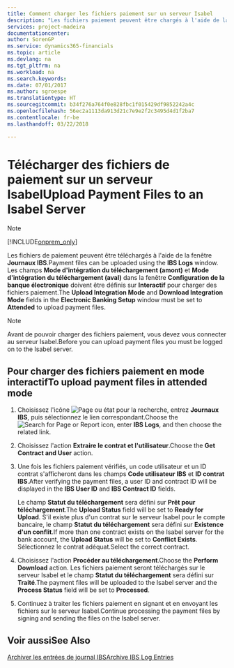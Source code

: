 ```yaml
---
title: Comment charger les fichiers paiement sur un serveur Isabel
description: "Les fichiers paiement peuvent être chargés à l'aide de la fenêtre **Journaux IBS**. Les champs **Mode d'intégration du téléchargement (amont)** et **Mode d'intégration du téléchargement (aval)** dans la fenêtre **Configuration de la banque électronique** doivent être définis sur **Interactif** pour charger des fichiers paiement."
services: project-madeira
documentationcenter: 
author: SorenGP
ms.service: dynamics365-financials
ms.topic: article
ms.devlang: na
ms.tgt_pltfrm: na
ms.workload: na
ms.search.keywords: 
ms.date: 07/01/2017
ms.author: sgroespe
ms.translationtype: HT
ms.sourcegitcommit: b34f276a764f0e828fbc1f015429df9852242a4c
ms.openlocfilehash: 56ec2a1113da913d21c7e9e2f2c3495d4d1f2ba7
ms.contentlocale: fr-be
ms.lasthandoff: 03/22/2018

---
```

# <a name="upload-payment-files-to-an-isabel-server"></a><span data-ttu-id="fb646-104">Télécharger des fichiers de paiement sur un serveur Isabel</span><span class="sxs-lookup"><span data-stu-id="fb646-104">Upload Payment Files to an Isabel Server</span></span>
> [!Note]
> [!INCLUDE[onprem_only](../../includes/onprem_only_md.md)]

<span data-ttu-id="fb646-105">Les fichiers de paiement peuvent être téléchargés à l'aide de la fenêtre **Journaux IBS**.</span><span class="sxs-lookup"><span data-stu-id="fb646-105">Payment files can be uploaded using the **IBS Logs** window.</span></span> <span data-ttu-id="fb646-106">Les champs **Mode d'intégration du téléchargement (amont)** et **Mode d'intégration du téléchargement (aval)** dans la fenêtre **Configuration de la banque électronique** doivent être définis sur **Interactif** pour charger des fichiers paiement.</span><span class="sxs-lookup"><span data-stu-id="fb646-106">The **Upload Integration Mode** and **Download Integration Mode** fields in the **Electronic Banking Setup** window must be set to **Attended** to upload payment files.</span></span>  

> [!NOTE]  
>  <span data-ttu-id="fb646-107">Avant de pouvoir charger des fichiers paiement, vous devez vous connecter au serveur Isabel.</span><span class="sxs-lookup"><span data-stu-id="fb646-107">Before you can upload payment files you must be logged on to the Isabel server.</span></span>  

## <a name="to-upload-payment-files-in-attended-mode"></a><span data-ttu-id="fb646-108">Pour charger des fichiers paiement en mode interactif</span><span class="sxs-lookup"><span data-stu-id="fb646-108">To upload payment files in attended mode</span></span>  

1.  <span data-ttu-id="fb646-109">Choisissez l'icône ![Page ou état pour la recherche](../../media/ui-search/search_small.png "icône Page ou état pour la recherche"), entrez **Journaux IBS**, puis sélectionnez le lien correspondant.</span><span class="sxs-lookup"><span data-stu-id="fb646-109">Choose the ![Search for Page or Report](../../media/ui-search/search_small.png "Search for Page or Report icon") icon, enter **IBS Logs**, and then choose the related link.</span></span>  
2.  <span data-ttu-id="fb646-110">Choisissez l'action **Extraire le contrat et l'utilisateur**.</span><span class="sxs-lookup"><span data-stu-id="fb646-110">Choose the **Get Contract and User** action.</span></span>  
3.  <span data-ttu-id="fb646-111">Une fois les fichiers paiement vérifiés, un code utilisateur et un ID contrat s'afficheront dans les champs **Code utilisateur IBS** et **ID contrat IBS**.</span><span class="sxs-lookup"><span data-stu-id="fb646-111">After verifying the payment files, a user ID and contract ID will be displayed in the **IBS User ID** and **IBS Contract ID** fields.</span></span>  

    <span data-ttu-id="fb646-112">Le champ **Statut du téléchargement** sera défini sur **Prêt pour téléchargement**.</span><span class="sxs-lookup"><span data-stu-id="fb646-112">The **Upload Status** field will be set to **Ready for Upload**.</span></span> <span data-ttu-id="fb646-113">S'il existe plus d'un contrat sur le serveur Isabel pour le compte bancaire, le champ **Statut du téléchargement** sera défini sur **Existence d'un conflit**.</span><span class="sxs-lookup"><span data-stu-id="fb646-113">If more than one contract exists on the Isabel server for the bank account, the **Upload Status** will be set to **Conflict Exists**.</span></span> <span data-ttu-id="fb646-114">Sélectionnez le contrat adéquat.</span><span class="sxs-lookup"><span data-stu-id="fb646-114">Select the correct contract.</span></span>  

4.  <span data-ttu-id="fb646-115">Choisissez l'action **Procéder au téléchargement**.</span><span class="sxs-lookup"><span data-stu-id="fb646-115">Choose the **Perform Download** action.</span></span> <span data-ttu-id="fb646-116">Les fichiers paiement seront téléchargés sur le serveur Isabel et le champ **Statut du téléchargement** sera défini sur **Traité**.</span><span class="sxs-lookup"><span data-stu-id="fb646-116">The payment files will be uploaded to the Isabel server and the **Process Status** field will be set to **Processed**.</span></span>  
5.  <span data-ttu-id="fb646-117">Continuez à traiter les fichiers paiement en signant et en envoyant les fichiers sur le serveur Isabel.</span><span class="sxs-lookup"><span data-stu-id="fb646-117">Continue processing the payment files by signing and sending the files on the Isabel server.</span></span>  

## <a name="see-also"></a><span data-ttu-id="fb646-118">Voir aussi</span><span class="sxs-lookup"><span data-stu-id="fb646-118">See Also</span></span>  
 [<span data-ttu-id="fb646-119">Archiver les entrées de journal IBS</span><span class="sxs-lookup"><span data-stu-id="fb646-119">Archive IBS Log Entries</span></span>](how-to-archive-ibs-log-entries.md)

